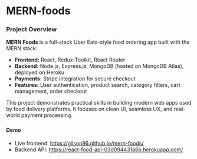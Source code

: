 # MERN-foods

### Project Overview

**MERN Foods** is a full-stack Uber Eats-style food ordering app built with the MERN stack:

- **Frontend:** React, Redux-Toolkit, React Router
- **Backend:** Node.js, Express.js, MongoDB (hosted on MongoDB Atlas), deployed on Heroku
- **Payments:** Stripe integration for secure checkout
- **Features:** User authentication, product search, category filters, cart management, order checkout

This project demonstrates practical skills in building modern web apps used by food delivery platforms. It focuses on clean UI, seamless UX, and real-world payment processing.

###

#### Demo
- Live frontend: https://gilson96.github.io/mern-foods/
- Backend API: https://react-food-api-03d094431a6b.herokuapp.com/

###

